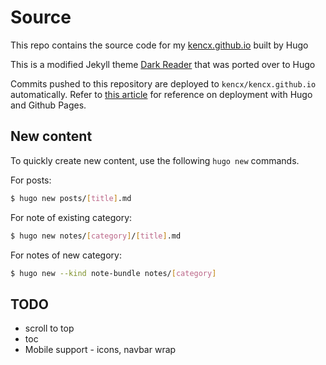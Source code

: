 # Source
This repo contains the source code for my
[kencx.github.io](https://kencx.github.io) built by Hugo

This is a modified Jekyll theme [Dark
Reader](https://github.com/sharadcodes/jekyll-theme-dark-reader) that was ported
over to Hugo

Commits pushed to this repository are deployed to `kencx/kencx.github.io`
automatically. Refer to [this
article](https://www.mytechramblings.com/posts/create-a-website-with-hugo-and-gh/)
for reference on deployment with Hugo and Github Pages.

## New content
To quickly create new content, use the following `hugo new` commands.

For posts:
```bash
$ hugo new posts/[title].md
```

For note of existing category:
```bash
$ hugo new notes/[category]/[title].md
```

For notes of new category:
```bash
$ hugo new --kind note-bundle notes/[category]
```

## TODO
- scroll to top
- toc
- Mobile support - icons, navbar wrap
